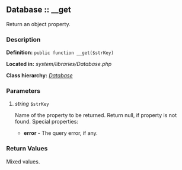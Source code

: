 
Database :: __get
-------------------------------------------

Return an object property.


### Description ###

**Definition:** `public function __get($strKey)`

**Located in:** *system/libraries/Database.php*

**Class hierarchy:** *[Database](../Database.md)*


### Parameters ###

1. *string* `$strKey`

	Name of the property to be returned. Return null, if property is not found. Special properties:
	- **error** -
		The query error, if any.


### Return Values ###

Mixed values.

